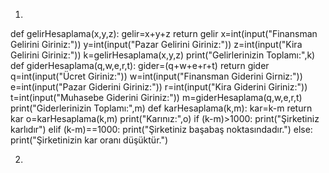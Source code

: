  1.
def gelirHesaplama(x,y,z):
    gelir=x+y+z
    return gelir
x=int(input("Finansman Gelirini Giriniz:"))
y=int(input("Pazar Gelirini Giriniz:"))
z=int(input("Kira Gelirini Giriniz:"))
k=gelirHesaplama(x,y,z)
print("Gelirlerinizin Toplamı:",k)
def giderHesaplama(q,w,e,r,t):
    gider=(q+w+e+r+t)
    return gider
q=int(input("Ücret Giriniz:"))
w=int(input("Finansman Giderini Girniz:"))
e=int(input("Pazar Giderini Giriniz:"))
r=int(input("Kira Giderini Giriniz:"))
t=int(input("Muhasebe Giderini Giriniz:"))
m=giderHesaplama(q,w,e,r,t)
print("Giderlerinizin Toplamı:",m)
def karHesaplama(k,m):
    kar=k-m
    return kar
o=karHesaplama(k,m)
print("Karınız:",o)
if (k-m)>1000:
    print("Şirketiniz karlıdır")
elif (k-m)==1000:
    print("Şirketiniz başabaş noktasındadır.")
else:
    print("Şirketinizin kar oranı düşüktür.")

    
    
    
 2.
 
 
    
    
    
    
    
